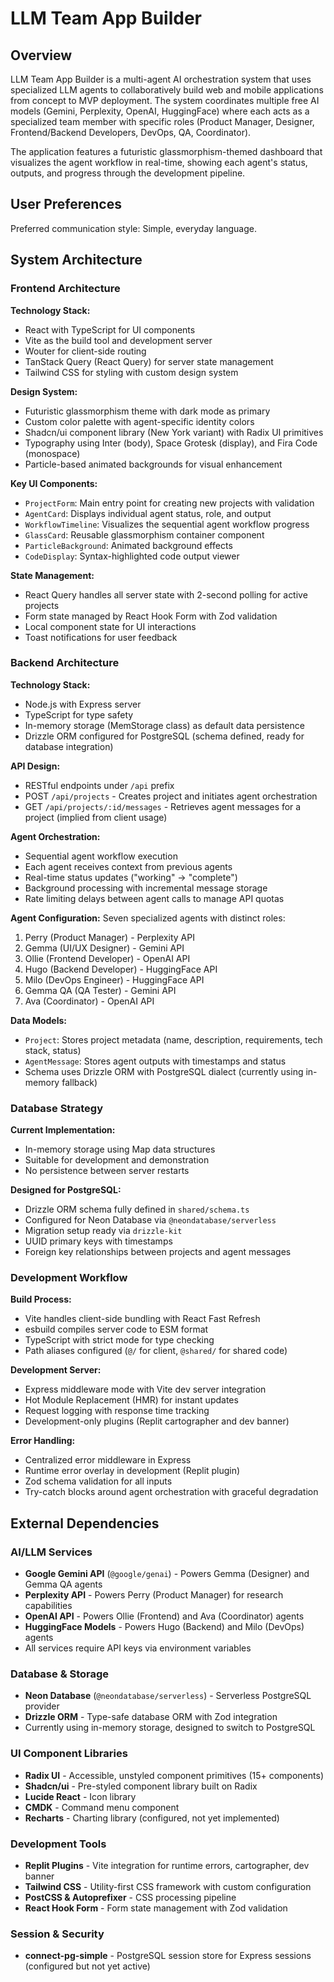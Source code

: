 # LLM Team App Builder

## Overview

LLM Team App Builder is a multi-agent AI orchestration system that uses specialized LLM agents to collaboratively build web and mobile applications from concept to MVP deployment. The system coordinates multiple free AI models (Gemini, Perplexity, OpenAI, HuggingFace) where each acts as a specialized team member with specific roles (Product Manager, Designer, Frontend/Backend Developers, DevOps, QA, Coordinator).

The application features a futuristic glassmorphism-themed dashboard that visualizes the agent workflow in real-time, showing each agent's status, outputs, and progress through the development pipeline.

## User Preferences

Preferred communication style: Simple, everyday language.

## System Architecture

### Frontend Architecture

**Technology Stack:**
- React with TypeScript for UI components
- Vite as the build tool and development server
- Wouter for client-side routing
- TanStack Query (React Query) for server state management
- Tailwind CSS for styling with custom design system

**Design System:**
- Futuristic glassmorphism theme with dark mode as primary
- Custom color palette with agent-specific identity colors
- Shadcn/ui component library (New York variant) with Radix UI primitives
- Typography using Inter (body), Space Grotesk (display), and Fira Code (monospace)
- Particle-based animated backgrounds for visual enhancement

**Key UI Components:**
- `ProjectForm`: Main entry point for creating new projects with validation
- `AgentCard`: Displays individual agent status, role, and output
- `WorkflowTimeline`: Visualizes the sequential agent workflow progress
- `GlassCard`: Reusable glassmorphism container component
- `ParticleBackground`: Animated background effects
- `CodeDisplay`: Syntax-highlighted code output viewer

**State Management:**
- React Query handles all server state with 2-second polling for active projects
- Form state managed by React Hook Form with Zod validation
- Local component state for UI interactions
- Toast notifications for user feedback

### Backend Architecture

**Technology Stack:**
- Node.js with Express server
- TypeScript for type safety
- In-memory storage (MemStorage class) as default data persistence
- Drizzle ORM configured for PostgreSQL (schema defined, ready for database integration)

**API Design:**
- RESTful endpoints under `/api` prefix
- POST `/api/projects` - Creates project and initiates agent orchestration
- GET `/api/projects/:id/messages` - Retrieves agent messages for a project (implied from client usage)

**Agent Orchestration:**
- Sequential agent workflow execution
- Each agent receives context from previous agents
- Real-time status updates ("working" → "complete")
- Background processing with incremental message storage
- Rate limiting delays between agent calls to manage API quotas

**Agent Configuration:**
Seven specialized agents with distinct roles:
1. Perry (Product Manager) - Perplexity API
2. Gemma (UI/UX Designer) - Gemini API
3. Ollie (Frontend Developer) - OpenAI API
4. Hugo (Backend Developer) - HuggingFace API
5. Milo (DevOps Engineer) - HuggingFace API
6. Gemma QA (QA Tester) - Gemini API
7. Ava (Coordinator) - OpenAI API

**Data Models:**
- `Project`: Stores project metadata (name, description, requirements, tech stack, status)
- `AgentMessage`: Stores agent outputs with timestamps and status
- Schema uses Drizzle ORM with PostgreSQL dialect (currently using in-memory fallback)

### Database Strategy

**Current Implementation:**
- In-memory storage using Map data structures
- Suitable for development and demonstration
- No persistence between server restarts

**Designed for PostgreSQL:**
- Drizzle ORM schema fully defined in `shared/schema.ts`
- Configured for Neon Database via `@neondatabase/serverless`
- Migration setup ready via `drizzle-kit`
- UUID primary keys with timestamps
- Foreign key relationships between projects and agent messages

### Development Workflow

**Build Process:**
- Vite handles client-side bundling with React Fast Refresh
- esbuild compiles server code to ESM format
- TypeScript with strict mode for type checking
- Path aliases configured (`@/` for client, `@shared/` for shared code)

**Development Server:**
- Express middleware mode with Vite dev server integration
- Hot Module Replacement (HMR) for instant updates
- Request logging with response time tracking
- Development-only plugins (Replit cartographer and dev banner)

**Error Handling:**
- Centralized error middleware in Express
- Runtime error overlay in development (Replit plugin)
- Zod schema validation for all inputs
- Try-catch blocks around agent orchestration with graceful degradation

## External Dependencies

### AI/LLM Services
- **Google Gemini API** (`@google/genai`) - Powers Gemma (Designer) and Gemma QA agents
- **Perplexity API** - Powers Perry (Product Manager) for research capabilities
- **OpenAI API** - Powers Ollie (Frontend) and Ava (Coordinator) agents
- **HuggingFace Models** - Powers Hugo (Backend) and Milo (DevOps) agents
- All services require API keys via environment variables

### Database & Storage
- **Neon Database** (`@neondatabase/serverless`) - Serverless PostgreSQL provider
- **Drizzle ORM** - Type-safe database ORM with Zod integration
- Currently using in-memory storage, designed to switch to PostgreSQL

### UI Component Libraries
- **Radix UI** - Accessible, unstyled component primitives (15+ components)
- **Shadcn/ui** - Pre-styled component library built on Radix
- **Lucide React** - Icon library
- **CMDK** - Command menu component
- **Recharts** - Charting library (configured, not yet implemented)

### Development Tools
- **Replit Plugins** - Vite integration for runtime errors, cartographer, dev banner
- **Tailwind CSS** - Utility-first CSS framework with custom configuration
- **PostCSS & Autoprefixer** - CSS processing pipeline
- **React Hook Form** - Form state management with Zod validation

### Session & Security
- **connect-pg-simple** - PostgreSQL session store for Express sessions (configured but not yet active)